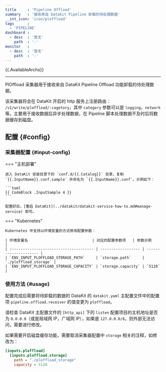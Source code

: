 ```yaml
---
title     : 'Pipeline Offload'
summary   : '接收来自 Datakit Pipeline 卸载的待处理数据'
__int_icon: 'icon/ploffload'
tags      :
  - 'PIPELINE'
dashboard :
  - desc  : '暂无'
    path  : '-'
monitor   :
  - desc  : '暂无'
    path  : '-'
---
```


{{.AvailableArchs}}

---

PlOffload 采集器用于接收来自 DataKit Pipeline Offload 功能卸载的待处理数据。

该采集器将会在 DataKit 开启的 http 服务上注册路由： `/v1/write/ploffload/:cagetory`，其中 `category` 参数可以是 `logging`，`network` 等。主要用于接收数据后异步处理数据，在 Pipeline 脚本处理数据不及时后将数据缓存到磁盘。

## 配置  {#config}

### 采集器配置 {#input-config}

<!-- markdownlint-disable MD046 -->

=== "主机部署"

    进入 DataKit 安装目录下的 `conf.d/{{.Catalog}}` 目录，复制 `{{.InputName}}.conf.sample` 并命名为 `{{.InputName}}.conf`。示例如下：

    ```toml
    {{ CodeBlock .InputSample 4 }}
    ```

    配置好后，[重启 DataKit](../datakit/datakit-service-how-to.md#manage-service) 即可。

=== "Kubernetes"

    Kubernetes 中支持以环境变量的方式修改配置参数：

    | 环境变量名                             | 对应的配置参数项   | 参数示例              |
    | :------------------------------------- | ------------------ | --------------------- |
    | `ENV_INPUT_PLOFFLOAD_STORAGE_PATH`     | `storage.path`     | `./ploffload_storage` |
    | `ENV_INPUT_PLOFFLOAD_STORAGE_CAPACITY` | `storage.capacity` | `5120`                |

<!-- markdownlint-enable -->

### 使用方法 {#usage}

配置完成后需要将待卸载的数据的 DataKit 的 `datakit.yaml` 主配置文件中的配置项 `pipeline.offload.receiver` 的值变更为 `ploffload`。

请检查 DataKit 主配置文件的 `[http_api]` 下的 `listen` 配置项目的主机地址是否为 `0.0.0.0`（或是局域网 IP，广域网 IP），如果是 `127.0.0.0/8`，则外部无法访问，需要进行修改。

如果需要开启磁盘缓存功能，需要取消采集器配置中 `storage` 相关的注释，如修改为：

```toml
[inputs.ploffload]
  [inputs.ploffload.storage]
    path = "./ploffload_storage"
    capacity = 5120
```
